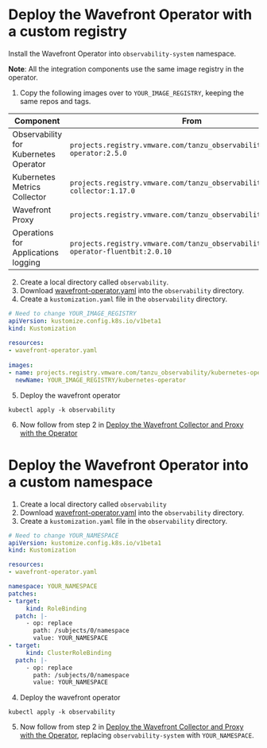 # Deploy the Wavefront Operator with a custom registry

Install the Wavefront Operator into `observability-system` namespace.

**Note**: All the integration components use the same image registry in the operator.

1. Copy the following images over to `YOUR_IMAGE_REGISTRY`, keeping the same repos and tags.


| Component | From | To |
|---|---|---|
| Observability for Kubernetes Operator | `projects.registry.vmware.com/tanzu_observability/kubernetes-operator:2.5.0` | `YOUR_IMAGE_REGISTRY/kubernetes-operator:2.5.0` |
| Kubernetes Metrics Collector | `projects.registry.vmware.com/tanzu_observability/kubernetes-collector:1.17.0` | `YOUR_IMAGE_REGISTRY/kubernetes-collector:1.17.0` |
| Wavefront Proxy | `projects.registry.vmware.com/tanzu_observability/proxy:12.3` | `YOUR_IMAGE_REGISTRY/proxy:12.3` |
| Operations for Applications logging | `projects.registry.vmware.com/tanzu_observability/kubernetes-operator-fluentbit:2.0.10` | `YOUR_IMAGE_REGISTRY/kubernetes-operator-fluentbit:2.0.10` |

2. Create a local directory called `observability`.
3. Download [wavefront-operator.yaml](https://raw.githubusercontent.com/wavefrontHQ/observability-for-kubernetes/main/deploy/wavefront-operator.yaml) into the `observability` directory.
4. Create a `kustomization.yaml` file in the `observability` directory.
  ```yaml
  # Need to change YOUR_IMAGE_REGISTRY
  apiVersion: kustomize.config.k8s.io/v1beta1
  kind: Kustomization
   
  resources:
  - wavefront-operator.yaml
   
  images:
  - name: projects.registry.vmware.com/tanzu_observability/kubernetes-operator
    newName: YOUR_IMAGE_REGISTRY/kubernetes-operator
  ```
5. Deploy the wavefront operator 
  ```
  kubectl apply -k observability
  ```
6. Now follow from step 2 in [Deploy the Wavefront Collector and Proxy with the Operator](../../README.md#deploy-the-wavefront-collector-and-proxy-with-the-operator)

# Deploy the Wavefront Operator into a custom namespace

1. Create a local directory called `observability`
2. Download [wavefront-operator.yaml](https://raw.githubusercontent.com/wavefrontHQ/observability-for-kubernetes/main/deploy/wavefront-operator.yaml) into the `observability` directory.
3. Create a `kustomization.yaml` file in the `observability` directory.
  ```yaml
  # Need to change YOUR_NAMESPACE
  apiVersion: kustomize.config.k8s.io/v1beta1
  kind: Kustomization

  resources:
  - wavefront-operator.yaml

  namespace: YOUR_NAMESPACE
  patches:
  - target:
       kind: RoleBinding
    patch: |-
       - op: replace
         path: /subjects/0/namespace
         value: YOUR_NAMESPACE
  - target:
       kind: ClusterRoleBinding
    patch: |-
       - op: replace
         path: /subjects/0/namespace
         value: YOUR_NAMESPACE
  ```
4. Deploy the wavefront operator
  ```
  kubectl apply -k observability
  ```
5. Now follow from step 2 in [Deploy the Wavefront Collector and Proxy with the Operator](../../README.md#deploy-the-wavefront-collector-and-proxy-with-the-operator),
   replacing `observability-system` with `YOUR_NAMESPACE`.
